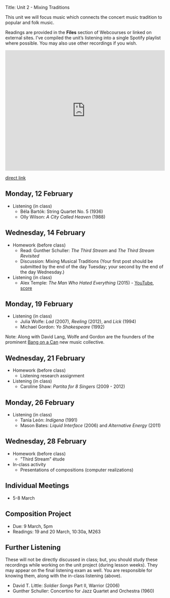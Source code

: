 Title: Unit 2 - Mixing Traditions

This unit we will focus music which connects the concert music tradition to popular and folk music.

Readings are provided in the **Files** section of Webcourses or linked on external sites. I’ve compiled the unit’s listening into a single Spotify playlist where possible. You may also use other recordings if you wish.

<iframe src="https://embed.spotify.com/?uri=spotify%3Auser%3Adavemacdo%3Aplaylist%3A1yRZ66nhTZbLyEj2ygRwNp" width="100%" height="380" frameborder="0" allowtransparency="true"></iframe>

[direct link](https://open.spotify.com/user/davemacdo/playlist/1yRZ66nhTZbLyEj2ygRwNp)

## Monday, 12 February

- Listening (in class)
	- Béla Bartók: String Quartet No. 5 (1936)
	- Olly Wilson: _A City Called Heaven_ (1988)

## Wednesday, 14 February

- Homework (before class)
	- Read: Gunther Schuller: _The Third Stream_ and _The Third Stream Revisited_
	- Discussion: Mixing Musical Traditions (Your first post should be submitted by the end of the day Tuesday; your second by the end of the day Wednesday.)
- Listening (in class)
	- Alex Temple: _The Man Who Hated Everything_ (2015) - [YouTube](https://youtu.be/ieatSGff-rE), [score](http://www.alextemplemusic.com/wp-content/uploads/tmwhe.pdf)

## Monday, 19 February

- Listening (in class)
	- Julia Wolfe: _Lad_ (2007), _Reeling_ (2012), and _Lick_ (1994)
	- Michael Gordon: _Yo Shakespeare_ (1992)

Note: Along with David Lang, Wolfe and Gordon are the founders of the prominent [Bang on a Can](http://bangonacan.org/) new music collective. 

## Wednesday, 21 February

- Homework (before class)
	- Listening research assignment
- Listening (in class)
	- Caroline Shaw: _Partita for 8 Singers_ (2009 - 2012)

## Monday, 26 February

- Listening (in class)
	- Tania León: _Indígena_ (1991)
	- Mason Bates: _Liquid Interface_ (2006) and _Alternative Energy_ (2011)

## Wednesday, 28 February

- Homework (before class)
	- "Third Stream" étude
- In-class activity
	- Presentations of compositions (computer realizations)

## Individual Meetings

- 5-8 March

## Composition Project

- Due: 9 March, 5pm
- Readings: 19 and 20 March, 10:30a, M263

## Further Listening

These will not be directly discussed in class; but, you should study these recordings while working on the unit project (during lesson weeks). They may appear on the final listening exam as well. You are responsible for knowing them, along with the in-class listening (above). 

- David T. Little: _Soldier Songs_ Part II, Warrior (2006)
- Gunther Schuller: Concertino for Jazz Quartet and Orchestra (1960)
